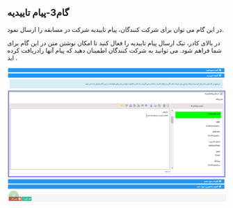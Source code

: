 ﻿## گام3-پیام تاییدیه

در این گام می توان برای شرکت کنندگان، پیام تاییدیه شرکت در مسابقه را ارسال نمود.

در بالای کادر، تیک ارسال پیام تاییدیه را فعال کنید تا امکان نوشتن متن در این گام برای شما فراهم شود. می توانید به شرکت کنندگان اطمینان دهید که پیام آنها رادریافت کرده اید .

![](advertising-sendingcompetitionsms-thirddstep.png)


